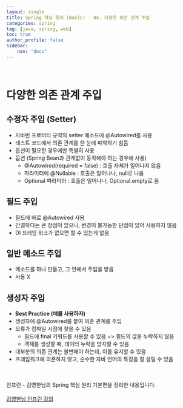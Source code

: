 ```yaml
---
layout: single
title: Spring 핵심 원리 (Basic) - 04. 다양한 의존 관계 주입
categories: spring
tag: [java, spring, web]
toc: true 
author_profile: false
sidebar:
    nav: "docs"
---
```


<br/>

# 다양한 의존 관계 주입

## 수정자 주입 (Setter)

- 자바빈 프로터티 규약의 setter 메소드에 @Autowired를 사용
- 테스트 코드에서 의존 관계를 한 눈에 파악하기 힘듬
- 옵션이 필요한 경우에만 특별히 사용
- 옵션 (Spring Bean과 관계없이 동작해야 하는 경우에 사용)
  - @Autowired(required = false) : 호출 자체가 일어나지 않음
  - 파라미터에 @Nullable : 호출은 일어나나, null로 나옴
  - Optional 파라미터 : 호출은 일어나나, Optional.empty로 옴

## 필드 주입

- 필드에 바로 @Autowired 사용
- 간결하다는 큰 장점이 있으나, 변경이 불가능한 단점이 있어 사용하지 않음
- DI 프레임 워크가 없으면 할 수 있는게 없음

## 일반 메소드 주입

- 메소드를 하나 만들고, 그 안에서 주입을 받음
- 사용 X

## 생성자 주입

- **Best Practice (얘를 사용하자)** 
- 생성자에 @Autowired를 붙여 의존 관계를 주입
- 오류가 컴파일 시점에 찾을 수 있음
  - 필드에 final 키워드를 사용할 수 있음 => 필드의 값을 누락하지 않음
  - 객체를 생성할 때, 데이터 누락을 방지할 수 있음
- 대부분의 의존 관계는 불변해야 하는데, 이를 유지할 수 있음
- 프레임워크에 의존하지 않고, 순수한 자바 언어의 특징을 잘 살릴 수 있음

<br/>

<div class='notice--warning'>
    <br/>
    인프런 - 김영한님의 Spring 핵심 원리 기본편을 정리한 내용입니다. <br/><br/>
    <a href="https://www.inflearn.com/course/%EC%8A%A4%ED%94%84%EB%A7%81-%ED%95%B5%EC%8B%AC-%EC%9B%90%EB%A6%AC-%EA%B8%B0%EB%B3%B8%ED%8E%B8/dashboard" class="btn btn--info">김영한님 인프런 강의</a><br/>
    <br/>
</div>
